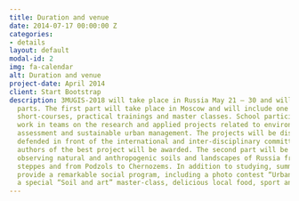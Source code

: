 ```yaml
---
title: Duration and venue
date: 2014-07-17 00:00:00 Z
categories:
- details
layout: default
modal-id: 2
img: fa-calendar
alt: Duration and venue
project-date: April 2014
client: Start Bootstrap
description: 3MUGIS-2018 will take place in Russia May 21 – 30 and will include two
  parts. The first part will take place in Moscow and will include one week of intensive
  short-courses, practical trainings and master classes. School participants will
  work in teams on the research and applied projects related to environmental impact
  assessment and sustainable urban management. The projects will be discussed and
  defended in front of the international and inter-disciplinary committee and the
  authors of the best project will be awarded. The second part will be a 5 day field-tour
  observing natural and anthropogenic soils and landscapes of Russia from taiga to
  steppes and from Podzols to Chernozems. In addition to studying, summer school will
  provide a remarkable social program, including a photo contest “Urban landscape”,
  a special “Soil and art” master-class, delicious local food, sport and outdoor activities..
---
```


